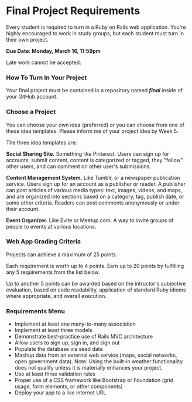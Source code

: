 # Final Project Requirements

Every student is required to turn in a Ruby on Rails web application. You're highly encouraged to work in study groups, but each student must turn in their own project.

**Due Date: Monday, March 16, 11:59pm**

Late work cannot be accepted.

### How To Turn In Your Project

Your final project must be contained in a repository named ***final*** inside of your GitHub account.

### Choose a Project

You can choose your own idea (preferred) or you can choose from one of these idea templates. Please inform me of your project idea by Week 5.

The three idea templates are:

**Social Sharing Site.** Something like Pinterest. Users can sign up for accounts, submit content, content is categorized or tagged, they "follow" other users, and can comment on other user's submissions.

**Content Management System.** Like Tumblr, or a newspaper publication service. Users sign up for an account as a publisher or reader. A publisher can post articles of various media types: text, images, videos, and maps, and are organized into sections based on a category, tag, publish date, or some other criteria. Readers can post comments anonymously or under their account.

**Event Organizer.** Like Evite or Meetup.com. A way to invite groups of people to events at various locations.

### Web App Grading Criteria

Projects can achieve a maximum of 25 points.

Each requirement is worth up to 4 points. Earn up to 20 points by fulfilling any 5 requirements from the list below.

Up to another 5 points can be awarded based on the intructor's subjective evaluation, based on code readability, application of standard Ruby idioms where appropriate, and overall execution.

### Requirements Menu

- Implement at least one many-to-many association
- Implement at least three models
- Demonstrate best-practice use of Rails MVC architecture
- Allow users to sign up, sign in, and sign out
- Populate the database via seed data
- Mashup data from an external web service (maps, social networks, open government data). Note: Using the built-in weather functionality does not qualify unless it is materially enhances your project.
- Use at least three validation rules
- Proper use of a CSS framework like Bootstrap or Foundation (grid usage, form elements, or other components)
- Deploy your app to a live internet URL
